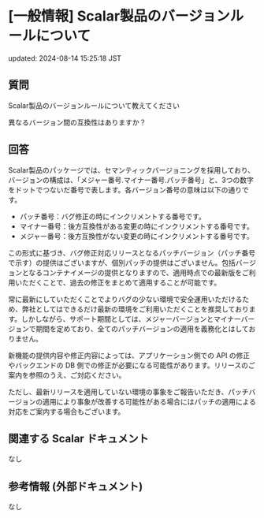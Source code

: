 # [一般情報] Scalar製品のバージョンルールについて

updated: 2024-08-14 15:25:18 JST

## 質問

Scalar製品のバージョンルールについて教えてください

異なるバージョン間の互換性はありますか？

## 回答

Scalar製品のパッケージでは、セマンティックバージョニングを採用しており、バージョンの構成は、「メジャー番号.マイナー番号.パッチ番号」と、3つの数字をドットでつないだ番号で表します。各バージョン番号の意味は以下の通りです。

-   パッチ番号：バグ修正の時にインクリメントする番号です。
-   マイナー番号：後方互換性がある変更の時にインクリメントする番号です。
-   メジャー番号：後方互換性がない変更の時にインクリメントする番号です。

この形式に基づき、バグ修正対応リリースとなるパッチバージョン（パッチ番号で示す）の提供はございますが、個別パッチの提供はございません。包括バージョンとなるコンテナイメージの提供となりますので、適用時点での最新版をご利用いただくことで、過去の修正をまとめて適用することが可能です。

常に最新にしていただくことでよりバグの少ない環境で安全運用いただけるため、弊社としてはできるだけ最新の環境をご利用いただくことを推奨しております。しかしながら、サポート期間としては、メジャーバージョンとマイナーバージョンで期間を定めており、全てのパッチバージョンの適用を義務化とはしておりません。

新機能の提供内容や修正内容によっては、アプリケーション側での API
の修正やバックエンドの DB
側での修正が必要になる可能性があります。リリースのご案内を参照のうえ、ご対応ください。

ただし、最新リリースを適用していない環境の事象をご報告いただき、パッチバージョンの適用により事象が改善する可能性がある場合にはパッチの適用による対応をご案内する場合もございます。

## 関連する Scalar ドキュメント

なし

## 参考情報 (外部ドキュメント)

なし

